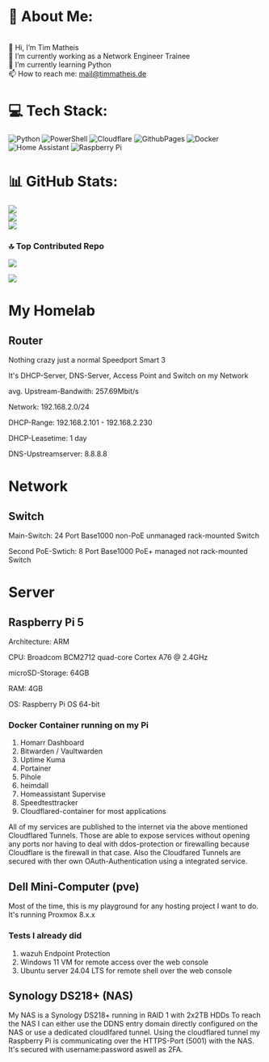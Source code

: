 # 💫 About Me:
<br>    👋 Hi, I’m Tim Matheis<br>    👀 I’m currently working as a Network Engineer Trainee<br>    🌱 I’m currently learning Python<br>    📫 How to reach me: mail@timmatheis.de


# 💻 Tech Stack:
![Python](https://img.shields.io/badge/python-3670A0?style=for-the-badge&logo=python&logoColor=ffdd54) ![PowerShell](https://img.shields.io/badge/PowerShell-%235391FE.svg?style=for-the-badge&logo=powershell&logoColor=white) ![Cloudflare](https://img.shields.io/badge/Cloudflare-F38020?style=for-the-badge&logo=Cloudflare&logoColor=white) ![GithubPages](https://img.shields.io/badge/github%20pages-121013?style=for-the-badge&logo=github&logoColor=white) ![Docker](https://img.shields.io/badge/docker-%230db7ed.svg?style=for-the-badge&logo=docker&logoColor=white) ![Home Assistant](https://img.shields.io/badge/home%20assistant-%2341BDF5.svg?style=for-the-badge&logo=home-assistant&logoColor=white) ![Raspberry Pi](https://img.shields.io/badge/-RaspberryPi-C51A4A?style=for-the-badge&logo=Raspberry-Pi)
# 📊 GitHub Stats:
![](https://github-readme-stats.vercel.app/api?username=HuckleberryLovesYou&theme=synthwave&hide_border=false&include_all_commits=false&count_private=false)<br/>
![](https://github-readme-streak-stats.herokuapp.com/?user=HuckleberryLovesYou&theme=synthwave&hide_border=false)<br/>
![](https://github-readme-stats.vercel.app/api/top-langs/?username=HuckleberryLovesYou&theme=synthwave&hide_border=false&include_all_commits=false&count_private=false&layout=compact)

### 🔝 Top Contributed Repo
![](https://github-contributor-stats.vercel.app/api?username=HuckleberryLovesYou&limit=5&theme=synthwave&combine_all_yearly_contributions=true)

[![](https://visitcount.itsvg.in/api?id=HuckleberryLovesYou&icon=1&color=6)](https://visitcount.itsvg.in)



# My Homelab
## Router
Nothing crazy just a normal Speedport Smart 3

It's DHCP-Server, DNS-Server, Access Point and Switch on my Network

avg. Upstream-Bandwith: 257.69Mbit/s

Network: 192.168.2.0/24

DHCP-Range: 192.168.2.101 - 192.168.2.230

DHCP-Leasetime: 1 day

DNS-Upstreamserver: 8.8.8.8

# Network
## Switch
Main-Switch:
  24 Port Base1000 non-PoE unmanaged rack-mounted Switch

Second PoE-Swtich:
  8 Port Base1000 PoE+ managed not rack-mounted Switch
# Server
## Raspberry Pi 5
Architecture: ARM

CPU: Broadcom BCM2712 quad-core Cortex A76 @ 2.4GHz

microSD-Storage: 64GB

RAM: 4GB

OS: Raspberry Pi OS 64-bit


### Docker Container running on my Pi
1. Homarr Dashboard
2. Bitwarden / Vaultwarden
3. Uptime Kuma
4. Portainer
5. Pihole
6. heimdall
7. Homeassistant Supervise
8. Speedtesttracker
9. Cloudflared-container for most applications

All of my services are published to the internet via the above mentioned Cloudflared Tunnels.
Those are able to expose services without opening any ports nor having to deal with ddos-protection or firewalling because Cloudflare is the firewall in that case.
Also the Cloudfared Tunnels are secured with ther own OAuth-Authentication using a integrated service.

## Dell Mini-Computer (pve)
Most of the time, this is my playground for any hosting project I want to do.
It's running Proxmox 8.x.x
### Tests I already did
1. wazuh Endpoint Protection
2. Windows 11 VM for remote access over the web console
3. Ubuntu server 24.04 LTS for remote shell over the web console

## Synology DS218+ (NAS)
My NAS is a Synology DS218+ running in RAID 1 with 2x2TB HDDs
To reach the NAS I can either use the DDNS entry domain directly configured on the NAS or use a dedicated cloudlfared tunnel.
Using the cloudflared tunnel my Raspberry Pi is communicating over the HTTPS-Port (5001) with the NAS.
It's secured with username:password aswell as 2FA.



<!---
HuckleberryLovesYou/HuckleberryLovesYou is a ✨ special ✨ repository because its `README.md` (this file) appears on your GitHub profile.
You can click the Preview link to take a look at your changes.
--->
